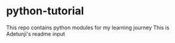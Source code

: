 # python-tutorial
This repo contains python modules for my learning journey
This is Adetunji's readme input
